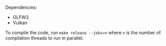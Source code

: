 Dependencies:

- GLFW3
- Vulkan

To compile the code, run `make release --jobs=n` where `n` is the number of compilation threads to run in parallel.